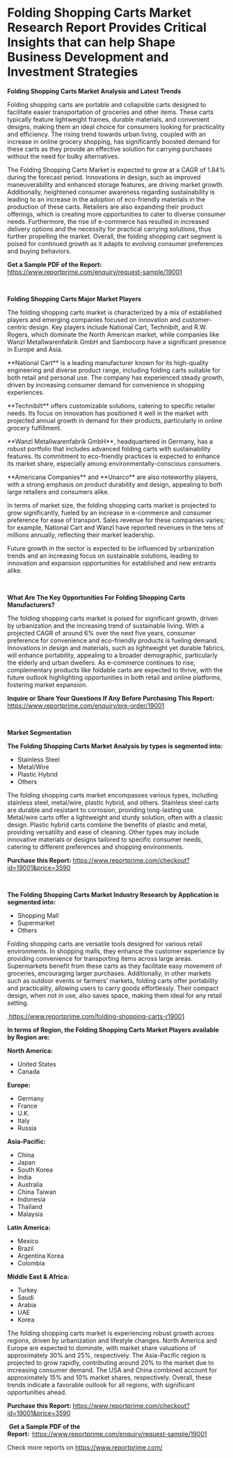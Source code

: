 <p><h1>Folding Shopping Carts Market Research Report Provides Critical Insights that can help Shape Business Development and Investment Strategies</h1></p><p><strong>Folding Shopping Carts Market Analysis and Latest Trends</strong></p>
<p><p>Folding shopping carts are portable and collapsible carts designed to facilitate easier transportation of groceries and other items. These carts typically feature lightweight frames, durable materials, and convenient designs, making them an ideal choice for consumers looking for practicality and efficiency. The rising trend towards urban living, coupled with an increase in online grocery shopping, has significantly boosted demand for these carts as they provide an effective solution for carrying purchases without the need for bulky alternatives.</p><p>The Folding Shopping Carts Market is expected to grow at a CAGR of 1.84% during the forecast period. Innovations in design, such as improved maneuverability and enhanced storage features, are driving market growth. Additionally, heightened consumer awareness regarding sustainability is leading to an increase in the adoption of eco-friendly materials in the production of these carts. Retailers are also expanding their product offerings, which is creating more opportunities to cater to diverse consumer needs. Furthermore, the rise of e-commerce has resulted in increased delivery options and the necessity for practical carrying solutions, thus further propelling the market. Overall, the folding shopping cart segment is poised for continued growth as it adapts to evolving consumer preferences and buying behaviors.</p></p>
<p><strong>Get a Sample PDF of the Report:&nbsp;</strong> <a href="https://www.reportprime.com/enquiry/request-sample/19001?utm_campaign=3167&utm_medium=2&utm_source=Github&utm_content=ia&utm_term=19032025&utm_id=folding-shopping-carts">https://www.reportprime.com/enquiry/request-sample/19001</a></p>
<p>&nbsp;</p>
<p><strong>Folding Shopping Carts Major Market Players</strong></p>
<p><p>The folding shopping carts market is characterized by a mix of established players and emerging companies focused on innovation and customer-centric design. Key players include National Cart, Technibilt, and R.W. Rogers, which dominate the North American market, while companies like Wanzl Metallwarenfabrik GmbH and Sambocorp have a significant presence in Europe and Asia.</p><p>**National Cart** is a leading manufacturer known for its high-quality engineering and diverse product range, including folding carts suitable for both retail and personal use. The company has experienced steady growth, driven by increasing consumer demand for convenience in shopping experiences.</p><p>**Technibilt** offers customizable solutions, catering to specific retailer needs. Its focus on innovation has positioned it well in the market with projected annual growth in demand for their products, particularly in online grocery fulfillment.</p><p>**Wanzl Metallwarenfabrik GmbH**, headquartered in Germany, has a robust portfolio that includes advanced folding carts with sustainability features. Its commitment to eco-friendly practices is expected to enhance its market share, especially among environmentally-conscious consumers.</p><p>**Americana Companies** and **Unarco** are also noteworthy players, with a strong emphasis on product durability and design, appealing to both large retailers and consumers alike. </p><p>In terms of market size, the folding shopping carts market is projected to grow significantly, fueled by an increase in e-commerce and consumer preference for ease of transport. Sales revenue for these companies varies; for example, National Cart and Wanzl have reported revenues in the tens of millions annually, reflecting their market leadership.</p><p>Future growth in the sector is expected to be influenced by urbanization trends and an increasing focus on sustainable solutions, leading to innovation and expansion opportunities for established and new entrants alike.</p></p>
<p>&nbsp;</p>
<p><strong>What Are The Key Opportunities For Folding Shopping Carts Manufacturers?</strong></p>
<p><p>The folding shopping carts market is poised for significant growth, driven by urbanization and the increasing trend of sustainable living. With a projected CAGR of around 6% over the next five years, consumer preference for convenience and eco-friendly products is fueling demand. Innovations in design and materials, such as lightweight yet durable fabrics, will enhance portability, appealing to a broader demographic, particularly the elderly and urban dwellers. As e-commerce continues to rise, complementary products like foldable carts are expected to thrive, with the future outlook highlighting opportunities in both retail and online platforms, fostering market expansion.</p></p>
<p><strong>Inquire or Share Your Questions If Any Before Purchasing This Report:</strong> <a href="https://www.reportprime.com/enquiry/pre-order/19001?utm_campaign=3167&utm_medium=2&utm_source=Github&utm_content=ia&utm_term=19032025&utm_id=folding-shopping-carts">https://www.reportprime.com/enquiry/pre-order/19001</a></p>
<p>&nbsp;</p>
<p><strong>Market Segmentation</strong></p>
<p><strong>The Folding Shopping Carts Market Analysis by types is segmented into:</strong></p>
<p><ul><li>Stainless Steel</li><li>Metal/Wire</li><li>Plastic Hybrid</li><li>Others</li></ul></p>
<p><p>The folding shopping carts market encompasses various types, including stainless steel, metal/wire, plastic hybrid, and others. Stainless steel carts are durable and resistant to corrosion, providing long-lasting use. Metal/wire carts offer a lightweight and sturdy solution, often with a classic design. Plastic hybrid carts combine the benefits of plastic and metal, providing versatility and ease of cleaning. Other types may include innovative materials or designs tailored to specific consumer needs, catering to different preferences and shopping environments.</p></p>
<p><strong>Purchase this Report:&nbsp;</strong><a href="https://www.reportprime.com/checkout?id=19001&price=3590&utm_campaign=3167&utm_medium=2&utm_source=Github&utm_content=ia&utm_term=19032025&utm_id=folding-shopping-carts">https://www.reportprime.com/checkout?id=19001&price=3590</a></p>
<p>&nbsp;</p>
<p><strong>The Folding Shopping Carts Market Industry Research by Application is segmented into:</strong></p>
<p><ul><li>Shopping Mall</li><li>Supermarket</li><li>Others</li></ul></p>
<p><p>Folding shopping carts are versatile tools designed for various retail environments. In shopping malls, they enhance the customer experience by providing convenience for transporting items across large areas. Supermarkets benefit from these carts as they facilitate easy movement of groceries, encouraging larger purchases. Additionally, in other markets such as outdoor events or farmers' markets, folding carts offer portability and practicality, allowing users to carry goods effortlessly. Their compact design, when not in use, also saves space, making them ideal for any retail setting.</p></p>
<p><a href="https://www.reportprime.com/folding-shopping-carts-r19001?utm_campaign=3167&utm_medium=2&utm_source=Github&utm_content=ia&utm_term=19032025&utm_id=folding-shopping-carts">&nbsp;https://www.reportprime.com/folding-shopping-carts-r19001</a></p>
<p><strong>In terms of Region, the Folding Shopping Carts Market Players available by Region are:</strong></p>
<p>
    <p> <strong> North America: </strong>
        <ul>
            <li>United States</li>
            <li>Canada</li>
        </ul>
        </p> 
    <p> <strong> Europe: </strong>
        <ul>
            <li>Germany</li>
            <li>France</li>
            <li>U.K.</li>
            <li>Italy</li>
            <li>Russia</li>
        </ul>
        </p> 
    <p> <strong> Asia-Pacific: </strong>
        <ul>
            <li>China</li>
            <li>Japan</li>
            <li>South Korea</li>
            <li>India</li>
            <li>Australia</li>
            <li>China Taiwan</li>
            <li>Indonesia</li>
            <li>Thailand</li>
            <li>Malaysia</li>
        </ul>
        </p> 
    <p> <strong> Latin America: </strong>
        <ul>
            <li>Mexico</li>
            <li>Brazil</li>
            <li>Argentina Korea</li>
            <li>Colombia</li>
        </ul>
        </p> 
    <p> <strong> Middle East & Africa: </strong>
        <ul>
            <li>Turkey</li>
            <li>Saudi</li>
            <li>Arabia</li>
            <li>UAE</li>
            <li>Korea</li>
        </ul>
    </p>
    </p>
<p><p>The folding shopping carts market is experiencing robust growth across regions, driven by urbanization and lifestyle changes. North America and Europe are expected to dominate, with market share valuations of approximately 30% and 25%, respectively. The Asia-Pacific region is projected to grow rapidly, contributing around 20% to the market due to increasing consumer demand. The USA and China combined account for approximately 15% and 10% market shares, respectively. Overall, these trends indicate a favorable outlook for all regions, with significant opportunities ahead.</p></p>
<p><strong>Purchase this Report: </strong><a href="https://www.reportprime.com/checkout?id=19001&price=3590&utm_campaign=3167&utm_medium=2&utm_source=Github&utm_content=ia&utm_term=19032025&utm_id=folding-shopping-carts">https://www.reportprime.com/checkout?id=19001&price=3590</a></p>
<p>&nbsp;<strong>Get a Sample PDF of the Report:&nbsp;&nbsp;</strong><a href="https://www.reportprime.com/enquiry/request-sample/19001?utm_campaign=3167&utm_medium=2&utm_source=Github&utm_content=ia&utm_term=19032025&utm_id=folding-shopping-carts">https://www.reportprime.com/enquiry/request-sample/19001</a></p>
<p><strong></strong></p>
<p>Check more reports on <a href="https://www.reportprime.com/?utm_campaign=3167&utm_medium=2&utm_source=Github&utm_content=ia&utm_term=19032025&utm_id=folding-shopping-carts">https://www.reportprime.com/</a></p>